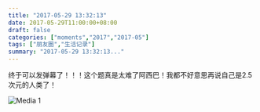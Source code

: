 ```yaml
---
title: "2017-05-29 13:32:13"
date: 2017-05-29T11:00:00+08:00
draft: false
categories: ["moments","2017","2017-05"]
tags: ["朋友圈","生活记录"]
summary: "2017-05-29 13:32:13..."
---
```


终于可以发弹幕了！！！这个题真是太难了阿西巴！我都不好意思再说自己是2.5次元的人类了！

![Media 1](/Moments/photos/2017-05-29/201705291332130.jpg)

